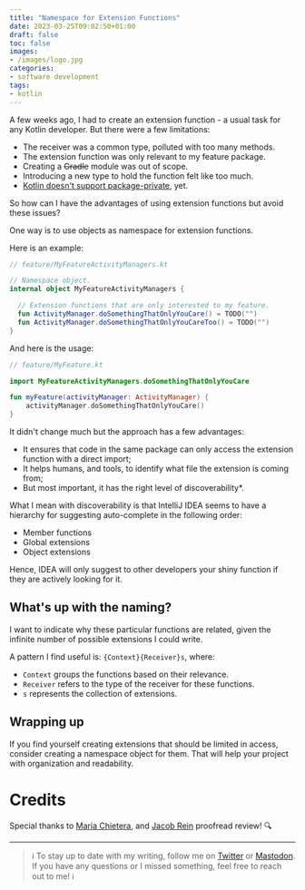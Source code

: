 ```yaml
---
title: "Namespace for Extension Functions"
date: 2023-03-25T09:02:50+01:00
draft: false
toc: false
images:
- /images/logo.jpg
categories:
- software development
tags:
- kotlin
---
```


A few weeks ago, I had to create an extension function - a usual task for any Kotlin developer. But there were a few limitations:
* The receiver was a common type, polluted with too many methods.
* The extension function was only relevant to my feature package.
* Creating a ~~Gradle~~ module was out of scope.
* Introducing a new type to hold the function felt like too much.
* [Kotlin doesn't support package-private](https://youtrack.jetbrains.com/issue/KT-29227/Provide-package-private-visibility-modifier-or-another-scope-reducing-mechanism), yet.

So how can I have the advantages of using extension functions but avoid these issues?

One way is to use objects as namespace for extension functions.

Here is an example:

```kotlin
// feature/MyFeatureActivityManagers.kt

// Namespace object.
internal object MyFeatureActivityManagers {

  // Extension functions that are only interested to my feature.
  fun ActivityManager.doSomethingThatOnlyYouCare() = TODO("")
  fun ActivityManager.doSomethingThatOnlyYouCareToo() = TODO("")
}
```


And here is the usage:

```kotlin
// feature/MyFeature.kt

import MyFeatureActivityManagers.doSomethingThatOnlyYouCare

fun myFeature(activityManager: ActivityManager) {
    activityManager.doSomethingThatOnlyYouCare()
}
```


It didn't change much but the approach has a few advantages:
* It ensures that code in the same package can only access the extension function with a direct import;
* It helps humans, and tools, to identify what file the extension is coming from;
* But most important, it has the right level of discoverability*.

What I mean with discoverability is that IntelliJ IDEA seems to have a hierarchy for suggesting auto-complete in the following order:
- Member functions
- Global extensions
- Object extensions

Hence, IDEA will only suggest to other developers your shiny function if they are actively looking for it.

## What's up with the naming?

I want to indicate why these particular functions are related, given the infinite number of possible extensions I could write.

A pattern I find useful is: `{Context}{Receiver}s`, where:

- `Context` groups the functions based on their relevance.
- `Receiver` refers to the type of the receiver for these functions.
- `s` represents the collection of extensions.

## Wrapping up

If you find yourself creating extensions that should be limited in access, consider creating a namespace object for them. That will help your project with organization and readability.

# Credits

Special thanks to [Maria Chietera](https://twitter.com/mchietera), and [Jacob Rein](https://twitter.com/deathssouls) proofread review! 🔍

---

> ℹ️ To stay up to date with my writing, follow me on [Twitter](https://twitter.com/marcellogalhard) or [Mastodon](http://androiddev.social/@mg). If you have any questions or I missed something, feel free to reach out to me! ℹ️
